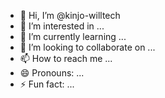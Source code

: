- 👋 Hi, I’m @kinjo-willtech
- 👀 I’m interested in ...
- 🌱 I’m currently learning ...
- 💞️ I’m looking to collaborate on ...
- 📫 How to reach me ...
- 😄 Pronouns: ...
- ⚡ Fun fact: ...

<!---
kinjo-willtech/kinjo-willtech is a ✨ special ✨ repository because its `README.md` (this file) appears on your GitHub profile.
You can click the Preview link to take a look at your changes.
--->
